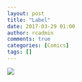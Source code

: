```yaml
---
layout: post
title: "Label"
date: 2017-03-29 01:00
author: rcadmin
comments: true
categories: [Comics]
tags: []
---
```

<a href="../comics/2017/03/29/label/"><img src="http://dl.bitsmack.com/comics/20170329.jpg" /></a>
